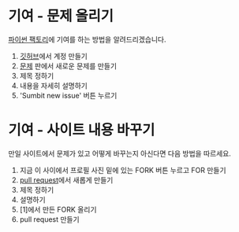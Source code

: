 # 기여 - 문제 올리기

[파이썬 팩토리](https://python-factory-learn.000webhostapp.com/)에 기여를 하는 방법을 알려드리겠습니다.

1. [깃허브](https://github.com/)에서 계정 만들기
2. [문제](https://github.com/HyunseungLee-Travis/Python-Factory/issues/new) 판에서 새로운 문제를 만들기
3. 제목 정하기
4. 내용을 자세히 설명하기
5. 'Sumbit new issue' 버튼 누르기

# 기여 - 사이트 내용 바꾸기

만일 사이트에서 문제가 있고 어떻게 바꾸는지 아신다면 다음 방법을 따르세요.

1. 지금 이 사이에서 프로필 사진 밑에 있는 FORK 버튼 누르고 FOR 만들기
2. [pull request](https://github.com/HyunseungLee-Travis/Python-Factory/pulls)에서 새롭게 만들기
3. 제목 정하기
4. 설명하기
5. [1]에서 만든 FORK 올리기
6. pull request 만들기
